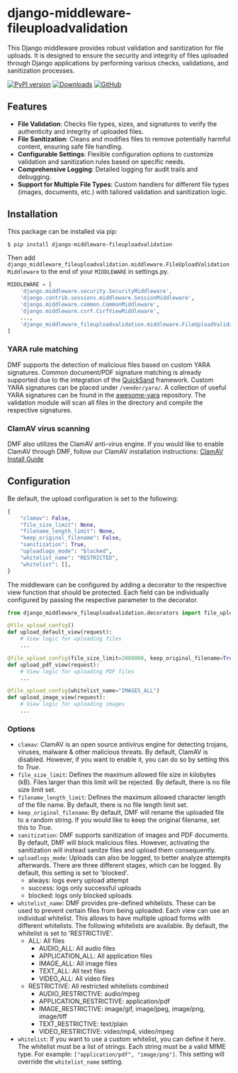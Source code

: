 # django-middleware-fileuploadvalidation

This Django middleware provides robust validation and sanitization for file uploads. It is designed to ensure the security and integrity of files uploaded through Django applications by performing various checks, validations, and sanitization processes.

[![PyPI version](https://img.shields.io/pypi/v/django-middleware-fileuploadvalidation.svg?logo=pypi&logoColor=FFE873)](https://pypi.org/project/django-middleware-fileuploadvalidation/)
[![Downloads](https://img.shields.io/pypi/dw/django-middleware-fileuploadvalidation)](https://pypi.org/project/django-middleware-fileuploadvalidation/)
[![GitHub](https://img.shields.io/github/license/IV1T3/django-middleware-fileuploadvalidation.svg)](LICENSE)

## Features
- **File Validation**: Checks file types, sizes, and signatures to verify the authenticity and integrity of uploaded files.
- **File Sanitization**: Cleans and modifies files to remove potentially harmful content, ensuring safe file handling.
- **Configurable Settings**: Flexible configuration options to customize validation and sanitization rules based on specific needs.
- **Comprehensive Logging**: Detailed logging for audit trails and debugging.
- **Support for Multiple File Types**: Custom handlers for different file types (images, documents, etc.) with tailored validation and sanitization logic.

## Installation


This package can be installed via pip:

```bash
$ pip install django-middleware-fileuploadvalidation
```

Then add `django_middleware_fileuploadvalidation.middleware.FileUploadValidationMiddleware` to the end of your `MIDDLEWARE` in settings.py.

```python
MIDDLEWARE = [
    'django.middleware.security.SecurityMiddleware',
    'django.contrib.sessions.middleware.SessionMiddleware',
    'django.middleware.common.CommonMiddleware',
    'django.middleware.csrf.CsrfViewMiddleware',
    ...,
    'django_middleware_fileuploadvalidation.middleware.FileUploadValidationMiddleware',
]

```

### YARA rule matching
DMF supports the detection of malicious files based on custom YARA signatures. 
Common document/PDF signature matching is already supported due to the integration of the [QuickSand](https://github.com/tylabs/quicksand) framework.
Custom YARA signatures can be placed under `/vendor/yara/`. A collection of useful YARA signatures can be found in the [awesome-yara](https://github.com/InQuest/awesome-yara) repository. The validation module will scan all files in the directory and compile the respective signatures.

### ClamAV virus scanning
DMF also utilizes the ClamAV anti-virus engine. If you would like to enable ClamAV through DMF, follow our ClamAV installation instructions: [ClamAV Install Guide](https://github.com/IV1T3/django-middleware-fileuploadvalidation/blob/main/docs/_CLAMAV_INSTALL_GUIDE.md)

## Configuration
Be default, the upload configuration is set to the following:
```python
{
    "clamav": False,
    "file_size_limit": None,
    "filename_length_limit": None,
    "keep_original_filename": False,
    "sanitization": True,
    "uploadlogs_mode": "blocked",
    "whitelist_name": "RESTRICTED",
    "whitelist": [],
}
```

The middleware can be configured by adding a decorator to the respective view function that should be protected. Each field can be individually configured by passing the respective parameter to the decorator.

```python
from django_middleware_fileuploadvalidation.decorators import file_upload_config

@file_upload_config()
def upload_default_view(request):
    # View logic for uploading files
    ...

@file_upload_config(file_size_limit=2000000, keep_original_filename=True, whitelist=["application/pdf"])
def upload_pdf_view(request):
    # View logic for uploading PDF files
    ...

@file_upload_config(whitelist_name="IMAGES_ALL")
def upload_image_view(request):
    # View logic for uploading images
    ...
```

### Options 
  - `clamav`: ClamAV is an open source antivirus engine for detecting trojans, viruses, malware & other malicious threats. By default, ClamAV is disabled. However, if you want to enable it, you can do so by setting this to *True*.
  - `file_size_limit`: Defines the maximum allowed file size in kilobytes (kB). Files larger than this limit will be rejected. By default, there is no file size limit set.
  - `filename_length_limit`: Defines the maximum allowed character length of the file name. By default, there is no file length limit set.
  - `keep_original_filename`: By default, DMF will rename the uploaded file to a random string. If you would like to keep the original filename, set this to *True*.
  - `sanitization`: DMF supports sanitization of images and PDF documents. By default, DMF will block malicious files. However, activating the sanitization will instead sanitze files and upload them consequently.
  - `uploadlogs_mode`: Uploads can also be logged, to better analyze attempts afterwards. There are three different stages, which can be logged. By default, this setting is set to 'blocked'.
    - always: logs every upload attempt
    - success: logs only successful uploads
    - blocked: logs only blocked uploads
  - `whitelist_name`: DMF provides pre-defined whitelists. These can be used to prevent certain files from being uploaded. Each view can use an individual whitelist. This allows to have multiple upload forms with different whitelists. The following whitelists are available. By default, the whitelist is set to 'RESTRICTIVE'.
    - ALL: All files
      - AUDIO_ALL: All audio files
      - APPLICATION_ALL: All application files
      - IMAGE_ALL: All image files
      - TEXT_ALL: All text files
      - VIDEO_ALL: All video files
    - RESTRICTIVE: All restricted whitelists combined
      - AUDIO_RESTRICTIVE: audio/mpeg
      - APPLICATION_RESTRICTIVE: application/pdf
      - IMAGE_RESTRICTIVE: image/gif, image/jpeg, image/png, image/tiff
      - TEXT_RESTRICTIVE: text/plain
      - VIDEO_RESTRICTIVE: video/mp4, video/mpeg
  - `whitelist`: If you want to use a custom whitelist, you can define it here. The whitelist must be a list of strings. Each string must be a valid MIME type. For example: `["application/pdf", "image/png"]`. This setting will override the `whitelist_name` setting.